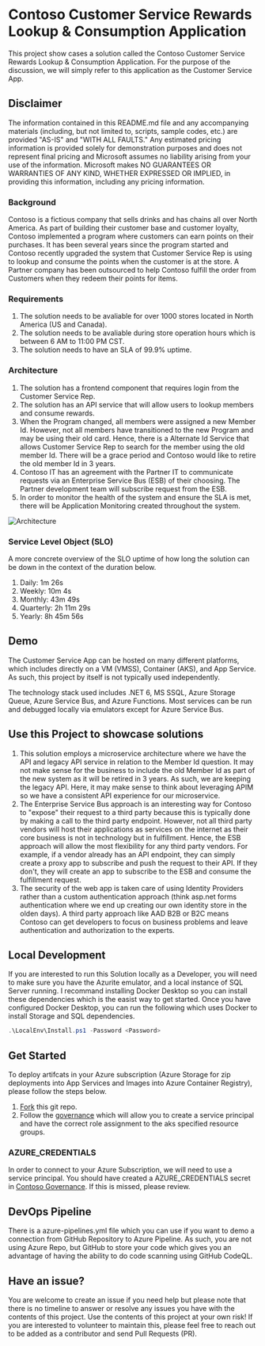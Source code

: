 # Contoso Customer Service Rewards Lookup & Consumption Application

This project show cases a solution called the Contoso Customer Service Rewards Lookup & Consumption Application. For the purpose of the discussion, we will simply refer to this application as the Customer Service App.

## Disclaimer

The information contained in this README.md file and any accompanying materials (including, but not limited to, scripts, sample codes, etc.) are provided "AS-IS" and "WITH ALL FAULTS." Any estimated pricing information is provided solely for demonstration purposes and does not represent final pricing and Microsoft assumes no liability arising from your use of the information. Microsoft makes NO GUARANTEES OR WARRANTIES OF ANY KIND, WHETHER EXPRESSED OR IMPLIED, in providing this information, including any pricing information.

### Background

Contoso is a fictious company that sells drinks and has chains all over North America. As part of building their customer base and customer loyalty, Contoso implemented a program where customers can earn points on their purchases. It has been several years since the program started and Contoso recently upgraded the system that Customer Service Rep is using to lookup and consume the points when the customer is at the store. A Partner company has been outsourced to help Contoso fulfill the order from Customers when they redeem their points for items.

### Requirements

1. The solution needs to be avaliable for over 1000 stores located in North America (US and Canada).
2. The solution needs to be avaliable during store operation hours which is between 6 AM to 11:00 PM CST.
3. The solution needs to have an SLA of 99.9% uptime.

### Architecture

1. The solution has a frontend component that requires login from the Customer Service Rep.
2. The solution has an API service that will allow users to lookup members and consume rewards.
3. When the Program changed, all members were assigned a new Member Id. However, not all members have transitioned to the new Program and may be using their old card. Hence, there is a Alternate Id Service that allows Customer Service Rep to search for the member using the old member Id. There will be a grace period and Contoso would like to retire the old member Id in 3 years.
4. Contoso IT has an agreement with the Partner IT to communicate requests via an Enterprise Service Bus (ESB) of their choosing. The Partner development team will subscribe request from the ESB.
5. In order to monitor the health of the system and ensure the SLA is met, there will be Application Monitoring created throughout the system.

![Architecture](/Architecture/Solution.png)

### Service Level Object (SLO)

A more concrete overview of the SLO uptime of how long the solution can be down in the context of the duration below.

1. Daily: 1m 26s
2. Weekly: 10m 4s
3. Monthly: 43m 49s
4. Quarterly: 2h 11m 29s
5. Yearly: 8h 45m 56s

## Demo

The Customer Service App can be hosted on many different platforms, which includes directly on a VM (VMSS), Container (AKS), and App Service. As such, this project by itself is not typically used independently.

The technology stack used includes .NET 6, MS SSQL, Azure Storage Queue, Azure Service Bus, and Azure Functions. Most services can be run and debugged locally via emulators except for Azure Service Bus.

## Use this Project to showcase solutions

1. This solution employs a microservice architecture where we have the API and legacy API service in relation to the Member Id question. It may not make sense for the business to include the old Member Id as part of the new system as it will be retired in 3 years. As such, we are keeping the legacy API. Here, it may make sense to think about leveraging APIM so we have a consistent API experience for our microservice.
2. The Enterprise Service Bus approach is an interesting way for Contoso to "expose" their request to a third party because this is typically done by making a call to the third party endpoint. However, not all third party vendors will host their applications as services on the internet as their core business is not in technology but in fulfillment. Hence, the ESB approach will allow the most flexibility for any third party vendors. For example, if a vendor already has an API endpoint, they can simply create a proxy app to subscribe and push the request to their API. If they don't, they will create an app to subscribe to the ESB and consume the fulfillment request.
3. The security of the web app is taken care of using Identity Providers rather than a custom authentication approach (think asp.net forms authentication where we end up creating our own identity store in the olden days). A third party approach like AAD B2B or B2C means Contoso can get developers to focus on business problems and leave authentication and authorization to the experts.

## Local Development

If you are interested to run this Solution locally as a Developer, you will need to make sure you have the Azurite emulator, and a local instance of SQL Server running. I recommand installing Docker Desktop so you can install these dependencies which is the easist way to get started. Once you have configured Docker Desktop, you can run the following which uses Docker to install Storage and SQL dependencies.

```powershell
.\LocalEnv\Install.ps1 -Password <Password>
```

## Get Started

To deploy artifcats in your Azure subscription (Azure Storage for zip deployments into App Services and Images into Azure Container Registry), please follow the steps below.

1. [Fork](https://docs.github.com/en/get-started/quickstart/fork-a-repo) this git repo.
2. Follow the [governance](https://github.com/msft-davidlee/contoso-governance) which will allow you to create a service principal and have the correct role assignment to the aks specified resource groups.

### AZURE_CREDENTIALS

In order to connect to your Azure Subscription, we will need to use a service principal. You should have created a AZURE_CREDENTIALS secret in [Contoso Governance](https://github.com/msft-davidlee/contoso-governance). If this is missed, please review.

## DevOps Pipeline

There is a azure-pipelines.yml file which you can use if you want to demo a connection from GitHub Repository to Azure Pipeline. As such, you are not using Azure Repo, but GitHub to store your code which gives you an advantage of having the ability to do code scanning using GitHub CodeQL.

## Have an issue?

You are welcome to create an issue if you need help but please note that there is no timeline to answer or resolve any issues you have with the contents of this project. Use the contents of this project at your own risk! If you are interested to volunteer to maintain this, please feel free to reach out to be added as a contributor and send Pull Requests (PR).
